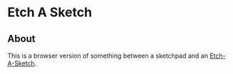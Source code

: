 # Etch A Sketch

## About 

This is a browser version of something between a sketchpad and an [Etch-A-Sketch](https://en.wikipedia.org/wiki/Etch_A_Sketch).

